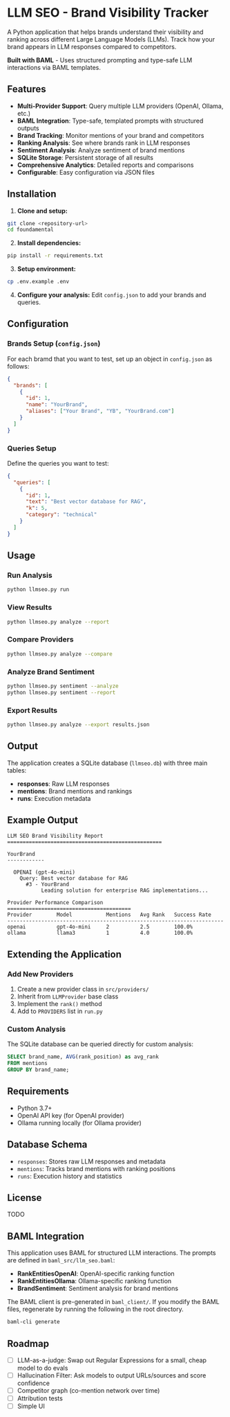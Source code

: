 # LLM SEO - Brand Visibility Tracker

A Python application that helps brands understand their visibility and ranking across different Large Language Models (LLMs). Track how your brand appears in LLM responses compared to competitors.

**Built with BAML** - Uses structured prompting and type-safe LLM interactions via BAML templates.

## Features

- **Multi-Provider Support**: Query multiple LLM providers (OpenAI, Ollama, etc.)
- **BAML Integration**: Type-safe, templated prompts with structured outputs
- **Brand Tracking**: Monitor mentions of your brand and competitors
- **Ranking Analysis**: See where brands rank in LLM responses
- **Sentiment Analysis**: Analyze sentiment of brand mentions
- **SQLite Storage**: Persistent storage of all results
- **Comprehensive Analytics**: Detailed reports and comparisons
- **Configurable**: Easy configuration via JSON files

## Installation

1. **Clone and setup:**
```bash
git clone <repository-url>
cd foundamental
```

2. **Install dependencies:**
```bash
pip install -r requirements.txt
```

3. **Setup environment:**
```bash
cp .env.example .env
```

4. **Configure your analysis:**
Edit `config.json` to add your brands and queries.

## Configuration

### Brands Setup (`config.json`)
For each bramd that you want to test, set up an object in `config.json` as follows:
```json
{
  "brands": [
    {
      "id": 1,
      "name": "YourBrand", 
      "aliases": ["Your Brand", "YB", "YourBrand.com"]
    }
  ]
}
```

### Queries Setup
Define the queries you want to test:
```json
{
  "queries": [
    {
      "id": 1,
      "text": "Best vector database for RAG",
      "k": 5,
      "category": "technical"
    }
  ]
}
```

## Usage

### Run Analysis
```bash
python llmseo.py run
```

### View Results
```bash
python llmseo.py analyze --report
```

### Compare Providers
```bash
python llmseo.py analyze --compare
```

### Analyze Brand Sentiment
```bash
python llmseo.py sentiment --analyze
python llmseo.py sentiment --report
```

### Export Results
```bash
python llmseo.py analyze --export results.json
```

## Output

The application creates a SQLite database (`llmseo.db`) with three main tables:

- **responses**: Raw LLM responses
- **mentions**: Brand mentions and rankings  
- **runs**: Execution metadata

## Example Output

```
LLM SEO Brand Visibility Report
==================================================

YourBrand
------------

  OPENAI (gpt-4o-mini)
    Query: Best vector database for RAG
      #3 - YourBrand
           Leading solution for enterprise RAG implementations...

Provider Performance Comparison
========================================
Provider        Model           Mentions   Avg Rank   Success Rate
----------------------------------------------------------------------
openai          gpt-4o-mini     2          2.5        100.0%
ollama          llama3          1          4.0        100.0%
```

## Extending the Application

### Add New Providers
1. Create a new provider class in `src/providers/`
2. Inherit from `LLMProvider` base class
3. Implement the `rank()` method
4. Add to `PROVIDERS` list in `run.py`

### Custom Analysis
The SQLite database can be queried directly for custom analysis:
```sql
SELECT brand_name, AVG(rank_position) as avg_rank 
FROM mentions 
GROUP BY brand_name;
```

## Requirements

- Python 3.7+
- OpenAI API key (for OpenAI provider)
- Ollama running locally (for Ollama provider)

## Database Schema

- `responses`: Stores raw LLM responses and metadata
- `mentions`: Tracks brand mentions with ranking positions
- `runs`: Execution history and statistics

## License

TODO

## BAML Integration

This application uses BAML for structured LLM interactions. The prompts are defined in `baml_src/llm_seo.baml`:

- **RankEntitiesOpenAI**: OpenAI-specific ranking function
- **RankEntitiesOllama**: Ollama-specific ranking function  
- **BrandSentiment**: Sentiment analysis for brand mentions

The BAML client is pre-generated in `baml_client/`. If you modify the BAML files, regenerate by running the following in the root directory.
```bash
baml-cli generate
```

## Roadmap
- [ ] LLM-as-a-judge: Swap out Regular Expressions for a small, cheap model to do evals
- [ ] Hallucination Filter: Ask models to output URLs/sources and score confidence
- [ ] Competitor graph (co-mention network over time)
- [ ] Attribution tests
- [ ] Simple UI
